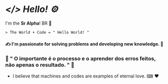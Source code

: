 # _</> Hello! ⚙_

I'm the **Sr Alpha**! BR 👋

	> The World + Code = " Hello World! "

#### ✍ I'm passionate for solving problems and developing new knowledge. 🧠

### 📝 " O importante é o processo e o aprender dos erros feitos, não apenas o resultado. " 💭
 
- I believe that machines and codes are examples of eternal love. ⌨ ❤

<!--
**SR4LPH40FFC/SR4LPH40FFC** is a ✨ _special_ ✨ repository because its `README.md` (this file) appears on your GitHub profile.
